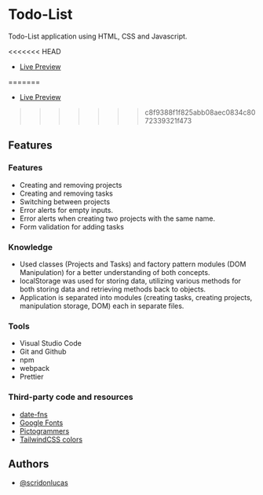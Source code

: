 # Todo-List

Todo-List application using HTML, CSS and Javascript.

<<<<<<< HEAD
- [Live Preview](https://scridonlucas.github.io/Todo_List)

=======
 - [Live Preview](https://scridonlucas.github.io/Todo-List/)
 
>>>>>>> c8f9388f1f825abb08aec0834c8072339321f473
## Features

### Features

- Creating and removing projects
- Creating and removing tasks
- Switching between projects
- Error alerts for empty inputs.
- Error alerts when creating two projects with the same name.
- Form validation for adding tasks

### Knowledge

- Used classes (Projects and Tasks) and factory pattern modules (DOM Manipulation) for a better understanding of both concepts.
- localStorage was used for storing data, utilizing various methods for both storing data and retrieving methods back to objects.
- Application is separated into modules (creating tasks, creating projects, manipulation storage, DOM) each in separate files.

### Tools

- Visual Studio Code
- Git and Github
- npm
- webpack
- Prettier

### Third-party code and resources

- [date-fns](https://date-fns.org/)
- [Google Fonts](https://fonts.google.com/)
- [Pictogrammers](https://materialdesignicons.com/)
- [TailwindCSS colors](https://tailwindcss.com/docs/customizing-colors)

## Authors

- [@scridonlucas](https://github.com/scridonlucas)
